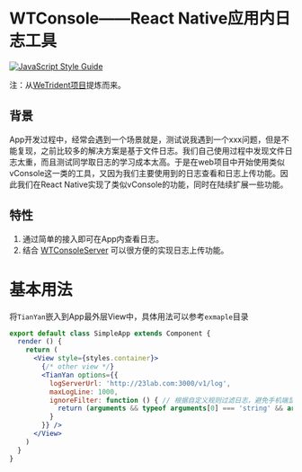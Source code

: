 # WTConsole——React Native应用内日志工具

[![JavaScript Style Guide](https://cdn.rawgit.com/feross/standard/master/badge.svg)](https://github.com/feross/standard)

注：从[WeTrident项目](https://gitee.com/WeBank/WeTrident)提炼而来。

## 背景

App开发过程中，经常会遇到一个场景就是，测试说我遇到一个xxx问题，但是不能复现，之前比较多的解决方案是基于文件日志。我们自己使用过程中发现文件日志太重，而且测试同学取日志的学习成本太高。于是在web项目中开始使用类似vConsole这一类的工具，又因为我们主要使用到的日志查看和日志上传功能。因此我们在React Native实现了类似vConsole的功能，同时在陆续扩展一些功能。

## 特性

1. 通过简单的接入即可在App内查看日志。
2. 结合 [WTConsoleServer](https://gitee.com/UnPourTous/wt-console-server) 可以很方便的实现日志上传功能。

# 基本用法

将`TianYan`嵌入到App最外层View中，具体用法可以参考`exmaple`目录
``` jsx
export default class SimpleApp extends Component {
  render () {
    return (
      <View style={styles.container}>
        {/* other view */}
        <TianYan options={{
          logServerUrl: 'http://23lab.com:3000/v1/log',
          maxLogLine: 1000,
          ignoreFilter: function () { // 根据自定义规则过滤日志，避免手机端显示太多无用信息
            return (arguments && typeof arguments[0] === 'string' && arguments[0].indexOf('ignored log') === 0)
          }
        }} />
      </View>
    )
  }
}
```

